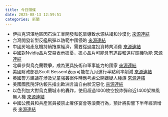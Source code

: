 ```yaml
---
title: 今日頭條
date: 2025-08-13 12:59:51
categories: 新聞            
---
```

- 伊拉克沼澤地區因石油工業開發和乾旱導致水源枯竭和沙漠化 [來源連結](https://www.theguardian.com/environment/2025/aug/13/iraq-marshes-hawizeh-oil-industry-drought-desrtification-water-dry-aoe)
- 台灣開發新型反艦飛彈以防範中國侵略 [來源連結](https://asiatimes.com/2025/08/taiwan-readying-carrier-killer-missile-to-thwart-china-invasion/)
- 中國房地產危機持續拖累經濟，需要從過度投資轉向消費 [來源連結](https://asiatimes.com/2025/08/chinas-property-woes-worsen-while-trump-tightens-trade-screws/)
- 中國對Nvidia晶片交易表示擔憂，擔心晶片可能具有追蹤和遠程關機功能 [來源連結](https://asiatimes.com/2025/08/china-having-second-thoughts-on-trumps-nvidia-chip-deal/)
- 北韓參與烏克蘭戰爭，成為更具技術和軍事能力的國家 [來源連結](https://asiatimes.com/2025/08/ukraine-war-making-north-korea-a-more-formidable-fighting-force/)
- 美國財政部長Scott Bessent表示可能在九月進行半點利率削減 [來源連結](https://www.theguardian.com/business/live/2025/aug/13/us-treasury-secretary-scott-bessent-half-point-interest-rate-cut-fed-inflation-business-live-)
- 英國警方建議在涉及兒童強姦案件時應考慮公開嫌疑人種族 [來源連結](https://www.theguardian.com/uk-news/2025/aug/13/uk-police-should-consider-revealing-ethnicity-of-suspects-says-new-guidance)
- 美國國務院評估報告指出歐洲言論自由狀況惡化 [來源連結](https://www.theguardian.com/law/2025/aug/13/trump-administration-accuses-uk-of-failing-to-uphold-human-rights)
- 以色列加大對烏克蘭城市的轟炸，使用超過1000枚空投炸彈和近1400架神風無人機 [來源連結](https://www.theguardian.com/world/2025/aug/13/eastern-ukraine-russian-glide-bombs-rockets-kamikaze-drones)
- 中國公務員和共產黨員被禁止奢侈宴會等浪費行為，預計將影響下半年經濟增長 [來源連結](https://www.theguardian.com/world/2025/aug/13/china-civil-servant-public-employee-austerity-drive-economy)



